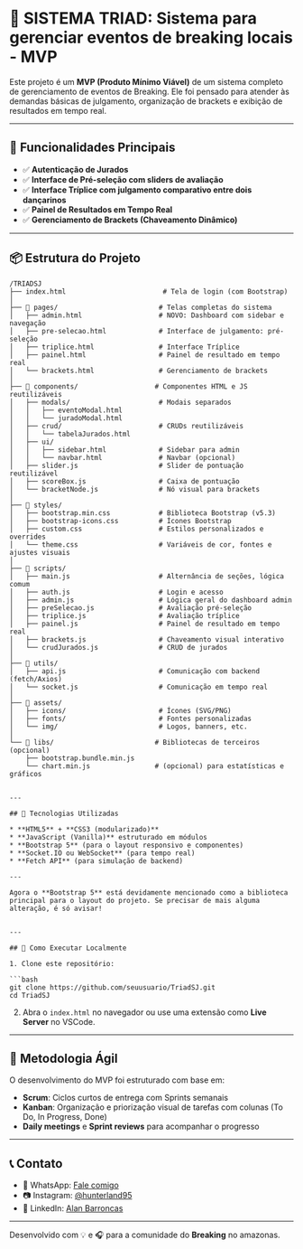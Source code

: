 # 🕺 SISTEMA TRIAD: Sistema para gerenciar eventos de breaking locais - MVP

Este projeto é um **MVP (Produto Mínimo Viável)** de um sistema completo de gerenciamento de eventos de Breaking. Ele foi pensado para atender às demandas básicas de julgamento, organização de brackets e exibição de resultados em tempo real.

---

## 📌 Funcionalidades Principais

- ✅ **Autenticação de Jurados**
- ✅ **Interface de Pré-seleção com sliders de avaliação**
- ✅ **Interface Tríplice com julgamento comparativo entre dois dançarinos**
- ✅ **Painel de Resultados em Tempo Real**
- ✅ **Gerenciamento de Brackets (Chaveamento Dinâmico)**

---

## 📦 Estrutura do Projeto

```
/TRIADSJ
├── index.html                        # Tela de login (com Bootstrap)
│
├── 📁 pages/                         # Telas completas do sistema
│   ├── admin.html                   # NOVO: Dashboard com sidebar e navegação
│   ├── pre-selecao.html             # Interface de julgamento: pré-seleção
│   ├── triplice.html                # Interface Tríplice
│   ├── painel.html                  # Painel de resultado em tempo real
│   └── brackets.html                # Gerenciamento de brackets
│
├── 📁 components/                   # Componentes HTML e JS reutilizáveis
│   ├── modals/                      # Modais separados
│   │   ├── eventoModal.html
│   │   └── juradoModal.html
│   ├── crud/                        # CRUDs reutilizáveis
│   │   └── tabelaJurados.html
│   ├── ui/
│   │   ├── sidebar.html             # Sidebar para admin
│   │   └── navbar.html              # Navbar (opcional)
│   ├── slider.js                    # Slider de pontuação reutilizável
│   ├── scoreBox.js                  # Caixa de pontuação
│   └── bracketNode.js               # Nó visual para brackets
│
├── 📁 styles/
│   ├── bootstrap.min.css            # Biblioteca Bootstrap (v5.3)
│   ├── bootstrap-icons.css          # Ícones Bootstrap
│   ├── custom.css                   # Estilos personalizados e overrides
│   └── theme.css                    # Variáveis de cor, fontes e ajustes visuais
│
├── 📁 scripts/
│   ├── main.js                      # Alternância de seções, lógica comum
│   ├── auth.js                      # Login e acesso
│   ├── admin.js                     # Lógica geral do dashboard admin
│   ├── preSelecao.js                # Avaliação pré-seleção
│   ├── triplice.js                  # Avaliação tríplice
│   ├── painel.js                    # Painel de resultado em tempo real
│   ├── brackets.js                  # Chaveamento visual interativo
│   └── crudJurados.js               # CRUD de jurados
│
├── 📁 utils/
│   ├── api.js                       # Comunicação com backend (fetch/Axios)
│   └── socket.js                    # Comunicação em tempo real
│
├── 📁 assets/
│   ├── icons/                       # Ícones (SVG/PNG)
│   ├── fonts/                       # Fontes personalizadas
│   └── img/                         # Logos, banners, etc.
│
└── 📁 libs/                         # Bibliotecas de terceiros (opcional)
    ├── bootstrap.bundle.min.js
    └── chart.min.js                # (opcional) para estatísticas e gráficos


---

## 🧪 Tecnologias Utilizadas

* **HTML5** + **CSS3 (modularizado)**
* **JavaScript (Vanilla)** estruturado em módulos
* **Bootstrap 5** (para o layout responsivo e componentes)
* **Socket.IO ou WebSocket** (para tempo real)
* **Fetch API** (para simulação de backend)

---

Agora o **Bootstrap 5** está devidamente mencionado como a biblioteca principal para o layout do projeto. Se precisar de mais alguma alteração, é só avisar!


---

## 🚀 Como Executar Localmente

1. Clone este repositório:

```bash
git clone https://github.com/seuusuario/TriadSJ.git
cd TriadSJ
```

2. Abra o `index.html` no navegador ou use uma extensão como **Live Server** no VSCode.

---

## 🚀 Metodologia Ágil

O desenvolvimento do MVP foi estruturado com base em:

- **Scrum**: Ciclos curtos de entrega com Sprints semanais
- **Kanban**: Organização e priorização visual de tarefas com colunas (To Do, In Progress, Done)
- **Daily meetings** e **Sprint reviews** para acompanhar o progresso

---

## 📞 Contato

- 📱 WhatsApp: [Fale comigo](https://api.whatsapp.com/send/?phone=5592993818973&text&type=phone_number&app_absent=0)
- 📷 Instagram: [@hunterland95](https://www.instagram.com/hunterland95/)
- 💼 LinkedIn: [Alan Barroncas](https://www.linkedin.com/in/alan-barroncas95/)

---

Desenvolvido com 💡 e 🎧 para a comunidade do **Breaking** no amazonas.
